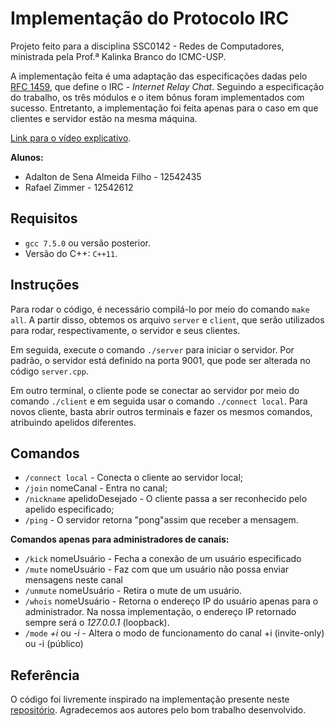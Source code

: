 # Implementação do Protocolo IRC

Projeto feito para a disciplina SSC0142 - Redes de Computadores, ministrada pela Prof.ª Kalinka Branco do ICMC-USP.

A implementação feita é uma adaptação das especificações dadas pelo [RFC 1459](https://datatracker.ietf.org/doc/html/rfc1459), que define o 
IRC - *Internet Relay Chat*. Seguindo a especificação do trabalho, os três módulos e o item bônus foram implementados com sucesso. Entretanto, 
a implementação foi feita apenas para o caso em que clientes e servidor estão na mesma máquina. 

[Link para o vídeo explicativo](https://youtu.be/NLXKtKNuHRI).

**Alunos:**
- Adalton de Sena Almeida Filho - 12542435
- Rafael Zimmer - 12542612

## Requisitos

* `gcc 7.5.0` ou versão posterior.
* Versão do C++: `C++11`.

## Instruções

Para rodar o código, é necessário compilá-lo por meio do comando `make all`. A partir disso, obtemos os arquivo `server` e `client`,
que serão utilizados para rodar, respectivamente, o servidor e seus clientes.

Em seguida, execute o comando `./server` para iniciar o servidor. Por padrão, o servidor está definido na porta 9001, que pode ser alterada no
 código `server.cpp`.
 
 Em outro terminal, o cliente pode se conectar ao servidor por meio do comando `./client` e em seguida usar o comando 
 `./connect local`. Para novos cliente, basta abrir outros terminais e fazer os mesmos comandos, atribuindo apelidos diferentes. 

## Comandos
- `/connect local` - Conecta o cliente ao servidor local;
- `/join` nomeCanal - Entra no canal;
- `/nickname` apelidoDesejado - O cliente passa a ser reconhecido pelo apelido especificado;
- `/ping` - O servidor retorna "pong"assim que receber a mensagem.  

**Comandos apenas para administradores de canais:**
  
- `/kick` nomeUsuário - Fecha a conexão de um usuário especificado
- `/mute` nomeUsuário - Faz com que um usuário não possa enviar mensagens neste canal
- `/unmute` nomeUsuário - Retira o mute de um usuário.
- `/whois` nomeUsuário - Retorna o endereço IP do usuário apenas para o administrador. Na nossa implementação, o endereço IP retornado sempre será o *127.0.0.1* (loopback).
- `/mode` *+i* ou *-i* - Altera o modo de funcionamento do canal +i (invite-only) ou -i (público)

## Referência

O código foi livremente inspirado na implementação presente neste [repositório](https://github.com/vitor-san/irc-redes). Agradecemos 
aos autores pelo bom trabalho desenvolvido.
